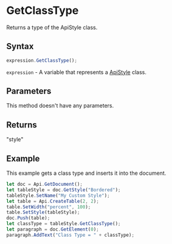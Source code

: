 # GetClassType

Returns a type of the ApiStyle class.

## Syntax

```javascript
expression.GetClassType();
```

`expression` - A variable that represents a [ApiStyle](../ApiStyle.md) class.

## Parameters

This method doesn't have any parameters.

## Returns

"style"

## Example

This example gets a class type and inserts it into the document.

```javascript editor-
let doc = Api.GetDocument();
let tableStyle = doc.GetStyle("Bordered");
tableStyle.SetName("My Custom Style");
let table = Api.CreateTable(2, 2);
table.SetWidth("percent", 100);
table.SetStyle(tableStyle);
doc.Push(table);
let classType = tableStyle.GetClassType();
let paragraph = doc.GetElement(0);
paragraph.AddText("Class Type = " + classType);
```
